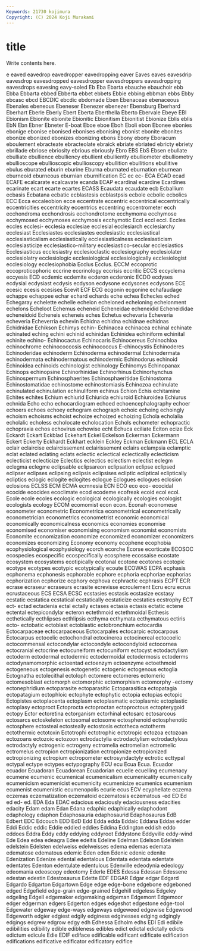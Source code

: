 ```yaml
---
Keywords: 21730 kojimura
Copyright: (C) 2024 Koji Murakami
---
```


# title

Write contents here.



e eaved eavedrop eavedropper eavedropping eaver Eaves eaves eavesdrip eavesdrop
eavesdropped eavesdropper eavesdroppers eavesdropping eavesdrops eavesing eavy-soled Eb Eba Ebarta
ebauche ebauchoir ebb Ebba Ebbarta ebbed Ebberta ebbet ebbets Ebbie
ebbing ebbman ebbs Ebby ebcasc ebcd EBCDIC ebcdic ebdomade Eben
Ebenaceae ebenaceous Ebenales ebeneous Ebeneser Ebenezer ebenezer Ebensburg Eberhard Eberhart
Eberle Eberly Ebert Eberta Eberthella Eberto Ebervale Ebeye EBI Ebionism
Ebionite ebionite Ebionitic Ebionitism Ebionitist Ebionize Eblis eblis EbN Ebn
Ebner Ebneter E-boat Eboe eboe Eboh Eboli ebon Ebonee ebonies
ebonige ebonise ebonised ebonises ebonising ebonist ebonite ebonites ebonize ebonized
ebonizes ebonizing ebons Ebony ebony Eboracum eboulement ebracteate ebracteolate ebraick
ebriate ebriated ebricty ebriety ebrillade ebriose ebriosity ebrious ebriously Ebro
EBS EbS Ebsen ebullate ebulliate ebullience ebulliency ebullient ebulliently ebulliometer
ebulliometry ebullioscope ebullioscopic ebullioscopy ebullition ebullitions ebullitive ebulus eburated eburin
eburine Eburna eburnated eburnation eburnean eburneoid eburneous eburnian eburnification EC
ec ec- ECA ECAD ecad ECAFE ecalcarate ecalcavate ecanda ECAP
ecardinal ecardine Ecardines ecarinate ecart ecarte ecartes ECASS Ecaudata ecaudate
ecb Ecballium ecbasis Ecbatana ecbatic ecblastesis ecblastpsis ecbole ecbolic ecbolics
ECC Ecca eccaleobion ecce eccentrate eccentric eccentrical eccentrically eccentricities eccentricity
eccentrics eccentring eccentrometer ecch ecchondroma ecchondrosis ecchondrotome ecchymoma ecchymose ecchymosed
ecchymoses ecchymosis ecchymotic Eccl eccl eccl. Eccles eccles ecclesi- ecclesia
ecclesiae ecclesial ecclesiarch ecclesiarchy ecclesiast Ecclesiastes ecclesiastes ecclesiastic ecclesiastical ecclesiasticalism
ecclesiastically ecclesiasticalness ecclesiasticism ecclesiasticize ecclesiastico-military ecclesiastico-secular ecclesiastics Ecclesiasticus ecclesiastry ecclesioclastic
ecclesiography ecclesiolater ecclesiolatry ecclesiologic ecclesiological ecclesiologically ecclesiologist ecclesiology ecclesiophobia Ecclus
Ecclus. ECCM eccoprotic eccoproticophoric eccrine eccrinology eccrisis eccritic ECCS eccyclema
eccyesis ECD ecdemic ecdemite ecderon ecderonic ECDO ecdyses ecdysial ecdysiast
ecdysis ecdyson ecdysone ecdysones ecdysons ECE ecesic ecesis ecesises Ecevit
ECF ECG ecgonin ecgonine echafaudage echappe echappee echar echard echards
eche echea Echecles eched Echegaray echelette echelle echelon echeloned echeloning
echelonment echelons Echeloot Echemus echeneid Echeneidae echeneidid Echeneididae echeneidoid Echeneis
echeneis eches Echetus echevaria Echeveria echeveria Echeverria echevin Echidna echidna
echidnae echidnas Echidnidae Echikson Echimys echin- Echinacea echinacea echinal echinate
echinated eching echini echinid echinidan Echinidea echiniform echinital echinite echino-
Echinocactus Echinocaris Echinocereus Echinochloa echinochrome echinococcosis echinococcus E-chinocystis Echinoderes Echinoderidae
echinoderm Echinoderma echinodermal Echinodermata echinodermata echinodermatous echinodermic Echinodorus echinoid Echinoidea
echinoids echinologist echinology Echinomys Echinopanax Echinops echinopsine Echinorhinidae Echinorhinus Echinorhynchus
Echinospermum Echinosphaerites Echinosphaeritidae Echinostoma Echinostomatidae echinostome echinostomiasis Echinozoa echinulate echinulated
echinulation echinuliform echinus Echion Echis echitamine Echites echites Echium echiurid
Echiurida echiuroid Echiuroidea Echiurus echnida Echo echo echocardiogram echoed echoencephalography
echoer echoers echoes echoey echogram echograph echoic echoing echoingly echoism
echoisms echoist echoize echoized echoizing Echola echolalia echolalic echoless echolocate
echolocation Echols echometer echopractic echopraxia echos echovirus echowise echt Echuca
eciliate Eciton ecize Eck Eckardt Eckart Eckblad Eckehart Eckel Eckelson
Eckerman Eckermann Eckert Eckerty Eckhardt Eckhart ecklein Eckley Eckman Eckmann
ECL ECLA eclair eclaircise eclaircissement eclairissement eclairs eclampsia eclamptic eclat
eclated eclating eclats eclectic eclectical eclectically eclecticism eclecticist eclecticize Eclectics
eclectics eclectism eclectist eclegm eclegma eclegme eclipsable eclipsareon eclipsation eclipse
eclipsed eclipser eclipses eclipsing eclipsis eclipsises ecliptic ecliptical ecliptically ecliptics
eclogic eclogite eclogites eclogue Eclogues eclogues eclosion eclosions ECLSS ECM
ECMA ecmnesia ECN ECO eco eco- ecocidal ecocide ecocides ecoclimate
ecod ecodeme ecofreak ecoid ecol ecol. Ecole ecole ecoles ecologic
ecological ecologically ecologies ecologist ecologists ecology ECOM ecomomist econ econ.
Econah economese econometer econometric Econometrica econometrical econometrically econometrician econometrics econometrist
economic economical economically economicalness economics economies economise economised economiser economising
economism economist economists Economite economization economize economized economizer economizers economizes
economizing Economy economy ecophene ecophobia ecophysiological ecophysiology ecorch ecorche Ecorse
ecorticate ECOSOC ecospecies ecospecific ecospecifically ecosphere ecossaise ecostate ecosystem ecosystems
ecotipically ecotonal ecotone ecotones ecotopic ecotype ecotypes ecotypic ecotypically ecoute
ECOWAS ECPA ecphasis ecphonema ecphonesis ecphorable ecphore ecphoria ecphoriae ecphorias
ecphorization ecphorize ecphory ecphova ecphractic ecphrasis ECPT ECR ecrase ecraseur
ecraseurs ecrasite ecrevisse ecroulement Ecru ecru ecrus ecrustaceous ECS ECSA
ECSC ecstasies ecstasis ecstasize ecstasy ecstatic ecstatica ecstatical ecstatically ecstaticize
ecstatics ecstrophy ECT ect- ectad ectadenia ectal ectally ectases ectasia
ectasis ectatic ectene ectental ectepicondylar ecteron ectethmoid ectethmoidal Ecthesis ecthetically
ecthlipses ecthlipsis ecthyma ecthymata ecthymatous ectiris ecto- ectobatic ectoblast ectoblastic
ectobronchium ectocardia Ectocarpaceae ectocarpaceous Ectocarpales ectocarpic ectocarpous Ectocarpus ectocelic ectochondral
ectocinerea ectocinereal ectocoelic ectocommensal ectocondylar ectocondyle ectocondyloid ectocornea ectocranial ectocrine
ectocuneiform ectocuniform ectocyst ectodactylism ectoderm ectodermal ectodermic ectodermoidal ectodermosis ectoderms
ectodynamomorphic ectoentad ectoenzym ectoenzyme ectoethmoid ectogeneous ectogenesis ectogenetic ectogenic ectogenous
ectoglia Ectognatha ectolecithal ectoloph ectomere ectomeres ectomeric ectomesoblast ectomorph ectomorphic
ectomorphism ectomorphy -ectomy ectonephridium ectoparasite ectoparasitic Ectoparasitica ectopatagia ectopatagium ectophloic
ectophyte ectophytic ectopia ectopias ectopic Ectopistes ectoplacenta ectoplasm ectoplasmatic ectoplasmic
ectoplastic ectoplasy ectoproct Ectoprocta ectoproctan ectoproctous ectopterygoid ectopy Ector ectoretina
ectorganism ectorhinal ectosarc ectosarcous ectosarcs ectoskeleton ectosomal ectosome ectosphenoid ectosphenotic
ectosphere ectosteal ectosteally ectostosis ectotheca ectotherm ectothermic ectotoxin Ectotrophi ectotrophic
ectotropic ectozoa ectozoan ectozoans ectozoic ectozoon ectrodactylia ectrodactylism ectrodactylous ectrodactyly
ectrogenic ectrogeny ectromelia ectromelian ectromelic ectromelus ectropion ectropionization ectropionize ectropionized
ectropionizing ectropium ectropometer ectrosyndactyly ectrotic ecttypal ectypal ectype ectypes ectypography
ECU ecu Ecua Ecua. Ecuador ecuador Ecuadoran Ecuadorean Ecuadorian ecuelle
ecuelling ecumenacy ecumene ecumenic ecumenical ecumenicalism ecumenicality ecumenically ecumenicism ecumenicist
ecumenicity ecumenicize ecumenics ecumenism ecumenist ecumenistic ecumenopolis ecurie ecus ECV
ecyphellate eczema eczemas eczematization eczematoid eczematosis eczematous -ed ED Ed
ed ed- ed. EDA Eda EDAC edacious edaciously edaciousness edacities
edacity Edam edam Edan Edana edaphic edaphically edaphodont edaphology edaphon
Edaphosauria edaphosaurid Edaphosaurus EdB Edbert EDC Edcouch EDD EdD Edd
Edda edda Eddaic Eddana Eddas edder Eddi Eddic eddic Eddie
eddied eddies Eddina Eddington eddish eddo eddoes Eddra Eddy eddy
eddying eddyroot Eddystone Eddyville eddy-wind Ede Edea edea edeagra Edee
edeitis Edeline Edelman Edelson Edelstein edelstein Edelsten edelweiss edelweisses edema
edemas edemata edematose edematous edemic Eden eden Edenic edenic edenite
Edenization Edenize edental edentalous Edentata edentata edentate edentates Edenton edentulate
edentulous Edenville edeodynia edeology edeomania edeoscopy edeotomy Ederle EDES Edessa
Edessan Edessene edestan edestin Edestosaurus Edette EDF EDGAR Edgar edgar
Edgard Edgardo Edgarton Edgartown Edge edge edge-bone edgebone edgeboned edged
Edgefield edge-grain edge-grained Edgehill edgeless Edgeley edgeling Edgell edgemaker edgemaking
edgeman Edgemont Edgemoor edger edgerman edgers Edgerton edges edgeshot edgestone
edge-tool Edgewater edgeway edge-ways edgeways edgeweed edgewise Edgewood Edgeworth edgier
edgiest edgily edginess edginesses edging edgingly edgings edgrew edgrow edgy
edh Edhessa Edholm edhs EDI Edi edibile edibilities edibility edible
edibleness edibles edict edictal edictally edicts edictum edicule Edie EDIF
ediface edificable edificant edificate edification edifications edificative edificator edificatory edifice
